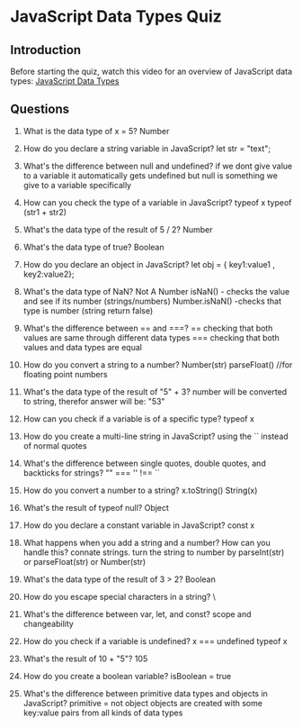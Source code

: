 # JavaScript Data Types Quiz

## Introduction
Before starting the quiz, watch this video for an overview of JavaScript data types:
[JavaScript Data Types](https://www.youtube.com/watch?v=UmSpfdxu3ro)

## Questions

1. What is the data type of x = 5?
   Number

2. How do you declare a string variable in JavaScript?
   let str = "text";

3. What's the difference between null and undefined?
   if we dont give value to a variable it automatically gets undefined
   but null is something we give to a variable specifically 

4. How can you check the type of a variable in JavaScript?
   typeof x
   typeof (str1 + str2)

5. What's the data type of the result of 5 / 2?
   Number

6. What's the data type of true?
   Boolean

7. How do you declare an object in JavaScript?
   let obj = { key1:value1 , key2:value2};

8. What's the data type of NaN?
   Not A Number
   isNaN() - checks the value and see if its number (strings/numbers)
   Number.isNaN() -checks that type is number (string return false)

9. What's the difference between == and ===?
   ==  checking that both values are same through different data types
   === checking that both values and data types are equal

10. How do you convert a string to a number?
    Number(str)
    parseFloat()  //for floating point numbers

11. What's the data type of the result of "5" + 3?
    number will be converted to string, therefor answer will be: "53"

12. How can you check if a variable is of a specific type?
    typeof x

13. How do you create a multi-line string in JavaScript?
    using the `` instead of normal quotes

14. What's the difference between single quotes, double quotes, and backticks for strings?
    "" === '' !== ``

15. How do you convert a number to a string?
    x.toString()
    String(x)

16. What's the result of typeof null?
    Object

17. How do you declare a constant variable in JavaScript?
    const x

18. What happens when you add a string and a number? How can you handle this?
    connate strings.
    turn the string to number by parseInt(str) or parseFloat(str) or Number(str)

19. What's the data type of the result of 3 > 2?
    Boolean

20. How do you escape special characters in a string?
    \

21. What's the difference between var, let, and const?
    scope and changeability

22. How do you check if a variable is undefined?
    x === undefined
    typeof x

23. What's the result of 10 + "5"?
    105

24. How do you create a boolean variable?
    isBoolean = true

25. What's the difference between primitive data types and objects in JavaScript?
    primitive = not object
    objects are created with some key:value pairs from all kinds of data types
